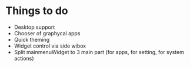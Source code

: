 # Things to do
+ Desktop support
+ Chooser of graphycal apps
+ Quick theming
+ Widget control via side wibox
+ Split mainmenuWidget to 3 main part (for apps, for setting, for system actions)
